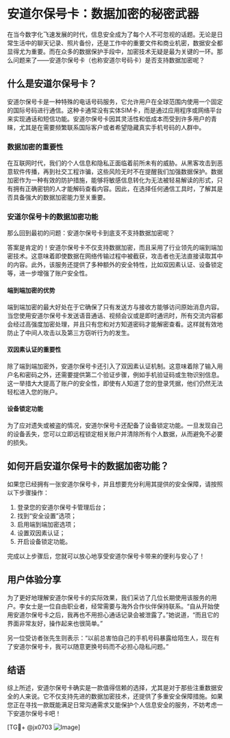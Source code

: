 # 安道尔保号卡：数据加密的秘密武器

在当今数字化飞速发展的时代，信息安全成为了每个人不可忽视的话题。无论是日常生活中的聊天记录、照片备份，还是工作中的重要文件和商业机密，数据安全都显得尤为重要。而在众多的数据保护手段中，加密技术无疑是最为关键的一环。那么问题来了——安道尔保号卡（也称安道尔号码卡）是否支持数据加密呢？

## 什么是安道尔保号卡？

安道尔保号卡是一种特殊的电话号码服务，它允许用户在全球范围内使用一个固定的国际号码进行通信。这种卡通常没有实体SIM卡，而是通过应用程序或网络平台来实现通话和短信功能。安道尔保号卡因其灵活性和低成本而受到许多用户的青睐，尤其是在需要频繁联系国际客户或者希望隐藏真实手机号码的人群中。

### 数据加密的重要性

在互联网时代，我们的个人信息和隐私正面临着前所未有的威胁。从黑客攻击到恶意软件传播，再到社交工程诈骗，这些风险无时不在提醒我们加强数据保护。数据加密作为一种有效的防护措施，能够将敏感信息转化为无法被轻易解读的形式，只有拥有正确密钥的人才能解码查看内容。因此，在选择任何通信工具时，了解其是否具备强大的数据加密能力至关重要。

### 安道尔保号卡的数据加密功能

那么回到最初的问题：安道尔保号卡到底支不支持数据加密呢？

答案是肯定的！安道尔保号卡不仅支持数据加密，而且采用了行业领先的端到端加密技术。这意味着即使数据在网络传输过程中被截获，攻击者也无法直接读取其中的内容。此外，该服务还提供了多种额外的安全特性，比如双因素认证、设备锁定等，进一步增强了账户安全性。

#### 端到端加密的优势

端到端加密的最大好处在于它确保了只有发送方与接收方能够访问原始消息内容。当您使用安道尔保号卡发送语音通话、视频会议或是即时通讯时，所有交流内容都会经过高强度加密处理，并且只有您和对方知道密码才能解密查看。这样就有效地防止了中间人攻击以及第三方窃听行为的发生。

#### 双因素认证的重要性

除了端到端加密外，安道尔保号卡还引入了双因素认证机制。这意味着除了输入用户名和密码之外，还需要提供第二个验证步骤，例如手机验证码或生物识别信息。这一举措大大提高了账户的安全性，即使有人知道了您的登录凭据，他们仍然无法轻松进入您的账户。

#### 设备锁定功能

为了应对遗失或被盗的情况，安道尔保号卡还配备了设备锁定功能。一旦发现自己的设备丢失，您可以立即远程锁定相关账户并清除所有个人数据，从而避免不必要的损失。

## 如何开启安道尔保号卡的数据加密功能？

如果您已经拥有一张安道尔保号卡，并且想要充分利用其提供的安全保障，请按照以下步骤操作：

1. 登录您的安道尔保号卡管理后台；
2. 找到“安全设置”选项；
3. 启用端到端加密选项；
4. 设置双因素认证；
5. 开启设备锁定功能。

完成以上步骤后，您就可以放心地享受安道尔保号卡带来的便利与安心了！

## 用户体验分享

为了更好地理解安道尔保号卡的实际效果，我们采访了几位长期使用该服务的用户。李女士是一位自由职业者，经常需要与海外合作伙伴保持联系。“自从开始使用安道尔保号卡之后，我再也不用担心通话记录会被泄露了。”她说道，“而且它的界面非常友好，操作起来也很简单。”

另一位受访者张先生则表示：“以前总害怕自己的手机号码暴露给陌生人，现在有了安道尔保号卡，我可以随意更换号码而不必担心隐私问题。”

## 结语

综上所述，安道尔保号卡确实是一款值得信赖的选择，尤其是对于那些注重数据安全的人来说。它不仅支持先进的数据加密技术，还提供了多重安全保障措施。如果您正在寻找一款既能满足日常沟通需求又能保护个人信息安全的服务，不妨考虑一下安道尔保号卡吧！

[TG💪+ @jx0703 ![Image](https://github.com/user-attachments/assets/dbca1d08-cadb-493c-b0ec-ad6f7a83f270)]